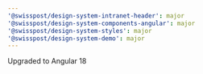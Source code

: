 ```yaml
---
'@swisspost/design-system-intranet-header': major
'@swisspost/design-system-components-angular': major
'@swisspost/design-system-styles': major
'@swisspost/design-system-demo': major
---
```


Upgraded to Angular 18
